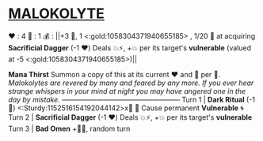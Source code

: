 # [__**MALOKOLYTE**__](<https://www.youtube.com/watch?v=nksim6Tz11Y>)
❤️ : 4
🔷 : 1
💰 : ||+3 🔷, 1 <:gold:1058304371940655185> , 1/20 🎲 at acquiring **Sacrificial Dagger** (-1 ❤️) Deals 💥⚡, +💥 per its target's __vulnerable__ (valued at -5 <:gold:1058304371940655185>)||

**Mana Thirst** Summon a copy of this at its current ❤️ and 🔷 per 👥.
*Malokolytes are revered by many and feared by any more. If you ever hear strange whispers in your mind at night you may have angered one in the day by mistake.*
—————————————————
Turn 1  | **Dark Ritual** (-1 🔷) <:Sturdy:1152516154192044142>x👥 🔀 Cause permanent __Vulnerable__ 🌀 
Turn 2 |  **Sacrificial Dagger** (-1 ❤️) Deals 💥⚡, +💥 per its target's __vulnerable__
Turn 3 |  **Bad Omen** +🔷🌀, random turn
